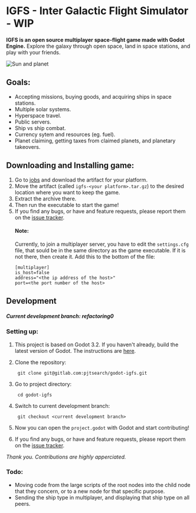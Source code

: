 # IGFS - Inter Galactic Flight Simulator - WIP

**IGFS is an open source multiplayer space-flight game made with Godot Engine.**  Explore the galaxy through open space, land in space stations, and play with your friends.

![Sun and planet](https://gitlab.com/pjtsearch/godot-igfs/raw/master/Assets/images/screenshot0-cropped.png)

## Goals:
* Accepting missions, buying goods, and acquiring ships in space stations.
* Multiple solar systems.
* Hyperspace travel.
* Public servers.
* Ship vs ship combat.
* Currency sytem and resources (eg. fuel).
* Planet claiming, getting taxes from claimed planets, and planetary takeovers.

## Downloading and Installing game:
1. Go to [jobs](https://gitlab.com/pjtsearch/godot-igfs/-/jobs) and download the artifact for your platform.
2. Move the artifact (called ````igfs-<your platform>.tar.gz````) to the desired location where you want to keep the game.
3. Extract the archive there.
4. Then run the executable to start the game!
5. If you find any bugs, or have and feature requests, please report them on the [issue tracker](https://gitlab.com/pjtsearch/godot-igfs/issues).
    #### Note:
    Currently, to join a multiplayer server, you have to edit the ````settings.cfg```` file, that sould be in the same directory as the game executable. If it is not there, then create it. Add this to the bottom of the file:
    ````
    [multiplayer]
    is_host=false
    address="<the ip address of the host>"
    port=<the port number of the host>
    ````

## Development
##### Current development branch: refactoring0
### Setting up:
1. This project is based on Godot 3.2. If you haven't already, build the latest version of Godot. The instructions are [here](https://docs.godotengine.org/en/3.1/development/compiling/index.html).
2. Clone the repository:

        git clone git@gitlab.com:pjtsearch/godot-igfs.git
3. Go to project directory:
   
        cd godot-igfs 
4. Switch to current development branch:
   
        git checkout <current development branch>
5. Now you can open the ````project.godot```` with Godot and start contributing!
6. If you find any bugs, or have and feature requests, please report them on the [issue tracker](https://gitlab.com/pjtsearch/godot-igfs/issues).

*Thank you.  Contributions are highly apperciated.*

### Todo:
* Moving code from the large scripts of the root nodes into the child node that they concern, or to a new node for that specific purpose.
* Sending the ship type in multiplayer, and displaying that ship type on all peers.